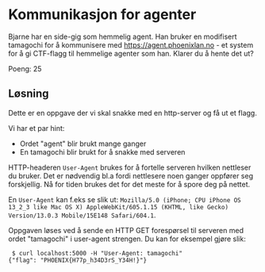 # Kommunikasjon for agenter

Bjarne har en side-gig som hemmelig agent. Han bruker en modifisert tamagochi for å kommunisere med https://agent.phoenixlan.no - et system for å gi CTF-flagg til hemmelige agenter som han. Klarer du å hente det ut?

Poeng: 25

## Løsning

Dette er en oppgave der vi skal snakke med en http-server og få ut et flagg.

Vi har et par hint:
 * Ordet "agent" blir brukt mange ganger
 * En tamagochi blir brukt for å snakke med serveren

HTTP-headeren `User-Agent` brukes for å fortelle serveren hvilken nettleser du bruker. Det er nødvendig bl.a fordi nettlesere noen ganger oppfører seg forskjellig. Nå for tiden brukes det for det meste for å spore deg på nettet.

En `User-Agent` kan f.eks se slik ut: `Mozilla/5.0 (iPhone; CPU iPhone OS 13_2_3 like Mac OS X) AppleWebKit/605.1.15 (KHTML, like Gecko) Version/13.0.3 Mobile/15E148 Safari/604.1`.

Oppgaven løses ved å sende en HTTP GET forespørsel til serveren med ordet "tamagochi" i user-agent strengen. Du kan for eksempel gjøre slik:

```
 $ curl localhost:5000 -H "User-Agent: tamagochi"
{"flag": "PHOENIX{H77p_h34D3rS_Y34H!}"}   

```
